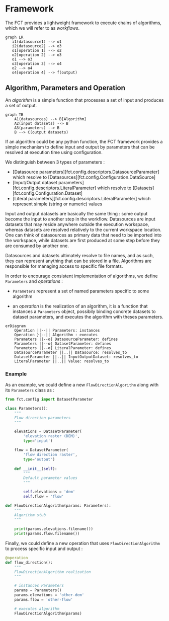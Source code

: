 # Framework

The FCT provides a lightweight framework to execute chains of algorithms, which we will refer to as *workflows*.

```mermaid
graph LR
   i1(datasource1) --> o1
   i2(datasource2) --> o3
   o1[operation 1] --> o2
   o2[operation 2] --> o3
   o1 --> o3
   o3[operation 3] --> o4
   o2 --> o4
   o4[operation 4] --> f(output)
```

## Algorithm, Parameters and Operation

An *algorithm* is a simple function that processes a set of input and produces a set of output.

```mermaid
graph TB
    A1(datasources) --> B[Algorithm]
    A2(input datasets) --> B
    A3(parameters) --> B
    B --> C(output datasets)
```

If an algorithm could be any python function, the FCT framework provides a simple mechanism to define input and output by parameters that can be resolved at execution time using configuration.

We distinguish between 3 types of parameters :

- [Datasource parameters][fct.config.descriptors.DatasourceParameter]
   which resolve to [Datasources][fct.config.Configuration.DataSource]
- [Input/Output dataset parameters][fct.config.descriptors.LiteralParameter]
   which resolve to [Datasets][fct.config.Configuration.Dataset]
- [Literal parameters][fct.config.descriptors.LiteralParameter]
  which represent simple (string or numeric) values

Input and output datasets are basically the same thing :
some output become the input to another step in the workflow.
Datasources are input datasets that may reside anywhere outside the execution workspace, whereas datasets are resolved relatively to the current workspace location. One can think of datasources as primary data that need to be imported into the workspace, while datasets are first produced at some step before they are consumed by another one.

Datasources and datasets ultimately resolve to file names, and as such, they can represent anything that can be stored in a file. Algorithms are responsible for managing access to specific file formats.

In order to encourage consistent implementation of algorithms,
we define `Parameters` and *operations* :

- `Parameters` represent a set of named parameters
  specific to some algorithm

- an *operation* is the realization of an algorithm,
  it is a function that instances a `Parameters` object,
  possibily binding concrete datasets to dataset parameters,
  and executes the algorithm with theses parameters.

```mermaid
erDiagram
    Operation ||--|| Parameters: instances
    Operation }|--|| Algorithm : executes
    Parameters ||--o{ DatasourceParameter: defines
    Parameters ||--o{ DatasetParameter: defines
    Parameters ||--o{ LiteralParameter: defines
    DatasourceParameter ||..|| Datasource: resolves_to
    DatasetParameter ||..|| InputOutputDataset: resolves_to
    LiteralParameter ||..|| Value: resolves_to
```

### Example

As an example, we could define a new `FlowDirectionAlgorithm` along with its `Parameters` class as :

```python
from fct.config import DatasetParameter

class Parameters():
    """
    Flow direction parameters
    """

    elevations = DatasetParameter(
        'elevation raster (DEM)',
        type='input')

    flow = DatasetParameter(
        'flow direction raster',
        type='output')
    
    def __init__(self):
        """
        Default parameter values
        """

        self.elevations = 'dem'
        self.flow = 'flow'

def FlowDirectionAlgorithm(params: Parameters):
    """
    Algorithm stub
    """
    
    print(params.elevations.filename())
    print(params.flow.filename())
```

Finally, we could define a new operation that uses `FlowDirectionAlgorithm` to process specific input and output :

```python
@operation
def flow_direction():
    """
    FlowDirectionAlgorithm realization
    """

    # instances Parameters
    params = Parameters()
    params.elevations = 'other-dem'
    params.flow = 'other-flow'

    # executes algorithm
    FlowDirectionAlgorithm(params)
```